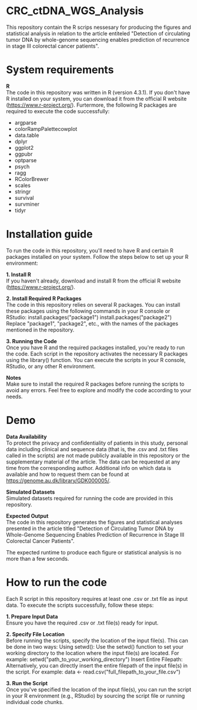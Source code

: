 # CRC_ctDNA_WGS_Analysis
This repository contain the R scrips nessesary for producing the figures and statistical analysis in relation to the article entiteled "Detection of circulating tumor DNA by whole-genome sequencing enables prediction of recurrence in stage III colorectal cancer patients".

# System requirements
**R**  
The code in this repository was written in R (version 4.3.1). If you don't have R installed on your system, you can download it from the official R website (https://www.r-project.org/).
Furtermore, the following R packages are required to execute the code successfully:  
  - argparse  
  - colorRampPalettecowplot  
  - data.table  
  - dplyr  
  - ggplot2  
  - ggpubr  
  - optparse    
  - psych  
  - ragg  
  - RColorBrewer  
  - scales  
  - stringr  
  - survival  
  - survminer  
  - tidyr  

# Installation guide
To run the code in this repository, you'll need to have R and certain R packages installed on your system. Follow the steps below to set up your R environment:

**1. Install R**  
If you haven't already, download and install R from the official R website (https://www.r-project.org/).

**2. Install Required R Packages**  
The code in this repository relies on several R packages. You can install these packages using the following commands in your R console or RStudio:
install.packages("package1")
install.packages("package2")
Replace "package1", "package2", etc., with the names of the packages mentioned in the repository.

**3. Running the Code**  
Once you have R and the required packages installed, you're ready to run the code. Each script in the repository activates the necessary R packages using the library() function. You can execute the scripts in your R console, RStudio, or any other R environment.

**Notes**  
Make sure to install the required R packages before running the scripts to avoid any errors.
Feel free to explore and modify the code according to your needs. 

# Demo
**Data Availability**  
To protect the privacy and confidentiality of patients in this study, personal data including clinical and sequence data (that is, the .csv and .txt files called in the scripts) are not made publicly available in this repository or the supplementary material of the article. The data can be requested at any time from the corresponding author. Additional info on which data is available and how to request them can be found at https://genome.au.dk/library/GDK000005/.

**Simulated Datasets**  
Simulated datasets required for running the code are provided in this repository.

**Expected Output**  
The code in this repository generates the figures and statistical analyses presented in the article titled "Detection of Circulating Tumor DNA by Whole-Genome Sequencing Enables Prediction of Recurrence in Stage III Colorectal Cancer Patients".

The expected runtime to produce each figure or statistical analysis is no more than a few seconds.

# How to run the code
Each R script in this repository requires at least one .csv or .txt file as input data. To execute the scripts successfully, follow these steps:

**1. Prepare Input Data**  
Ensure you have the required .csv or .txt file(s) ready for input.

**2. Specify File Location**  
Before running the scripts, specify the location of the input file(s). This can be done in two ways:
Using setwd(): Use the setwd() function to set your working directory to the location where the input file(s) are located. For example:
setwd("path_to_your_working_directory")
Insert Entire Filepath: Alternatively, you can directly insert the entire filepath of the input file(s) in the script. For example:
data <- read.csv("full_filepath_to_your_file.csv")

**3. Run the Script**  
Once you've specified the location of the input file(s), you can run the script in your R environment (e.g., RStudio) by sourcing the script file or running individual code chunks.






